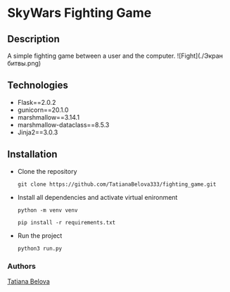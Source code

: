 # SkyWars Fighting Game

## Description

A simple fighting game between a user and the computer.
![Fight](./Экран битвы.png)

## Technologies
* Flask==2.0.2
* gunicorn==20.1.0
* marshmallow==3.14.1
* marshmallow-dataclass==8.5.3
* Jinja2==3.0.3

## Installation
- Clone the repository
  ```
  git clone https://github.com/TatianaBelova333/fighting_game.git
  ```
- Install all dependencies and activate virtual enironment
  ```
  python -m venv venv
  ```
  ```
  pip install -r requirements.txt
  ```
- Run the project
  
  ```
  python3 run.py
  ```
### Authors
[Tatiana Belova](https://github.com/TatianaBelova333)
